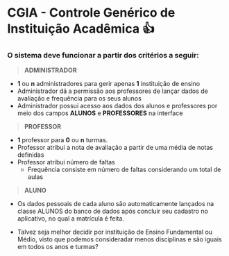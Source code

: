 # CGIA - Controle Genérico de Instituição Acadêmica :+1:

### O sistema deve funcionar a partir dos critérios a seguir:

> **ADMINISTRADOR**  
  - **1** ou **n** administradores para gerir apenas **1** instituição de ensino
  - Administrador dá a permissão aos professores de lançar dados de avaliação e frequência para os seus alunos
  - Administrador possui acesso aos dados dos alunos e professores por meio dos campos **ALUNOS** e **PROFESSORES** na interface

> **PROFESSOR**
  - **1** professor para **0** ou **n** turmas.
  - Professor atribui a nota de avaliação a partir de uma média de notas definidas
  - Professor atribui número de faltas
    - Frequência consiste em número de faltas considerando um total de aulas

> **ALUNO**
  - Os dados pessoais de cada aluno são automaticamente lançados na classe ALUNOS do banco de dados
  após concluir seu cadastro no aplicativo, no qual a matrícula é feita.

- Talvez seja melhor decidir por instituição de Ensino Fundamental ou Médio, visto que podemos consideradar menos disciplinas e são iguais     em todos os anos e turmas?
